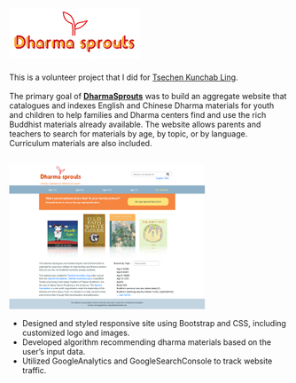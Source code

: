 # [![dharmasprouts logo](images/newlogo.jpeg)](http://dharmasprouts.org) 

This is a volunteer project that I did for [Tsechen Kunchab Ling](https://sakyatemple.org/). <br/>
<br/> 
The primary goal of **[DharmaSprouts](http://dharmasprouts.org/)**  was to build an aggregate website that catalogues and indexes English and Chinese Dharma materials for youth and children to help families and Dharma centers find and use the rich Buddhist materials already available. 
The website allows parents and teachers to search for materials by age, by topic, or by language. Curriculum materials are also included. 

<br/>
<img src="images/screenshot.png" width="70%">
<br/>

* Designed and styled responsive site using Bootstrap and CSS, including customized logo and images. 
* Developed algorithm recommending dharma materials based on the user’s input data.
* Utilized GoogleAnalytics and GoogleSearchConsole to track website traffic.

